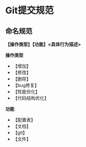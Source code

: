 # Git提交规范

## 	命名规范

**【操作类型】【功能】<具体行为描述>**

**操作类型**

* 【增加】
* 【修改】
* 【删除】
* 【bug修复】
* 【性能优化】
* 【代码结构优化】

**功能**

* 【配置表】
* 【文档】
* 【git】
* 【文件】

